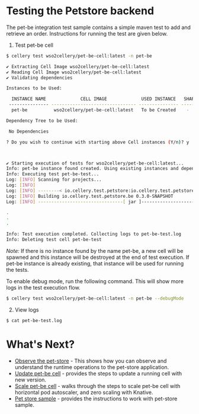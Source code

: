 # Testing the Petstore backend

The pet-be integration test sample contains a simple maven test to add and retrieve an order. Instructions for 
running the test are given below.

1. Test pet-be cell

```bash
$ cellery test wso2cellery/pet-be-cell:latest -n pet-be

✔ Extracting Cell Image wso2cellery/pet-be-cell:latest
✔ Reading Cell Image wso2cellery/pet-be-cell:latest
✔ Validating dependencies

Instances to be Used:

  INSTANCE NAME             CELL IMAGE             USED INSTANCE   SHARED  
 --------------- -------------------------------- --------------- --------
  pet-be          wso2cellery/pet-be-cell:latest   To be Created    -      

Dependency Tree to be Used:

 No Dependencies

? Do you wish to continue with starting above Cell instances (Y/n)? y



✔ Starting execution of tests for wso2cellery/pet-be-cell:latest...
Info: pet-be instance found created. Using existing instances and dependencies for testing
Info: Executing test pet-be-test...
Log: [INFO] Scanning for projects...
Log: [INFO]
Log: [INFO] --------< io.cellery.test.petstore:io.cellery.test.petstore.be >--------
Log: [INFO] Building io.cellery.test.petstore.be 0.3.0-SNAPSHOT
Log: [INFO] --------------------------------[ jar ]---------------------------------

.
.
.

Info: Test execution completed. Collecting logs to pet-be-test.log
Info: Deleting test cell pet-be-test
```

_Note:_ If there is no instance found by the name pet-be, a new cell will be spawned and this instance will be destroyed
 at the end of test execution. If pet-be instance is already existing, that instance will be used for running the tests.

To enable debug mode, run the following command. This will show more logs in the test execution flow.
```bash
$ cellery test wso2cellery/pet-be-cell:latest -n pet-be --debugMode
```

2. View logs
```bash
$ cat pet-be-test.log
```

# What's Next?
- [Observe the pet-store](observability.md) - This shows how you can observe and understand the runtime operations to the pet-store application.
- [Update pet-be cell](update-cell.md) - provides the steps to update a running cell with new version.
- [Scale pet-be cell](scale-cell.md) - walks through the steps to scale pet-be cell with horizontal pod autoscaler, and zero scaling with Knative. 
- [Pet store sample](../../cells/pet-store/README.md) - provides the instructions to work with pet-store sample.

